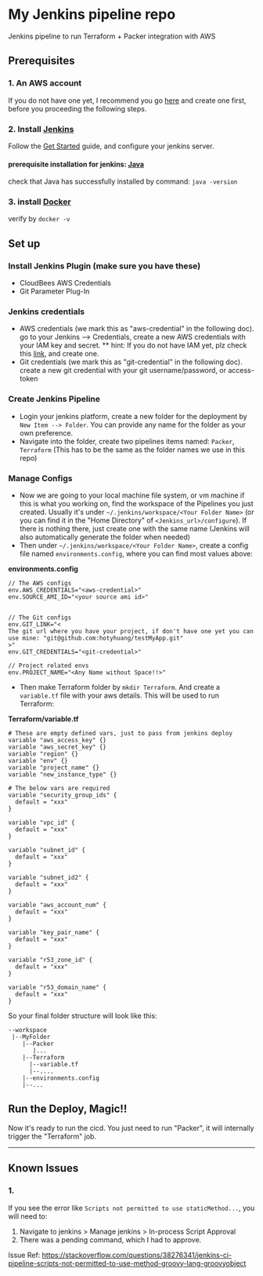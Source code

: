 # My Jenkins pipeline repo

Jenkins pipeline to run Terraform + Packer integration with AWS

## Prerequisites

### 1. An AWS account
If you do not have one yet, I recommend you go [here](https://aws.amazon.com/console/) and create one first, before you proceeding the following steps.

### 2. Install [Jenkins](https://jenkins.io/)
Follow the [Get Started](https://jenkins.io/doc/pipeline/tour/getting-started/) guide, and configure your jenkins server.

#### prerequisite installation for jenkins: [Java](https://www.oracle.com/technetwork/java/javase/downloads/index.html)
check that Java has successfully installed by command: `java -version`

### 3. install [Docker](https://docs.docker.com/)
verify by `docker -v`


## Set up

### Install Jenkins Plugin (make sure you have these)
- CloudBees AWS Credentials
- Git Parameter Plug-In

### Jenkins credentials
* AWS credentials (we mark this as "aws-credential" in the following doc). go to your Jenkins --> Credentials, create a new AWS credentials with your IAM key and secret.
** hint: If you do not have IAM yet, plz check this [link](https://docs.aws.amazon.com/IAM/latest/UserGuide/id_roles_create_for-user.html), and create one.
* Git credentials (we mark this as "git-credential" in the following doc). create a new git credential with your git username/password, or access-token

### Create Jenkins Pipeline
* Login your jenkins platform, create a new folder for the deployment by `New Item --> Folder`. You can provide any name for the folder as your own preference. 
* Navigate into the folder, create two pipelines items named: `Packer`, `Terraform` (This has to be the same as the folder names we use in this repo)

### Manage Configs
* Now we are going to your local machine file system, or vm machine if this is what you working on, find the workspace of the Pipelines you just created. Usually it's under `~/.jenkins/workspace/<Your Folder Name>` (or you can find it in the "Home Directory" of `<Jenkins_url>/configure`). If there is nothing there, just create one with the same name (Jenkins will also automatically generate the folder when needed)
* Then under `~/.jenkins/workspace/<Your Folder Name>`, create a config file named `environments.config`, where you can find most values above:

**environments.config**
```
// The AWS configs
env.AWS_CREDENTIALS="<aws-credential>"
env.SOURCE_AMI_ID="<your source ami id>"


// The Git configs
env.GIT_LINK="<
The git url where you have your project, if don't have one yet you can use mine: "git@github.com:hotyhuang/testMyApp.git"
>"
env.GIT_CREDENTIALS="<git-credential>"

// Project related envs
env.PROJECT_NAME="<Any Name without Space!!>"
```

* Then make Terraform folder by `mkdir Terraform`. And create a `variable.tf` file with your aws details. This will be used to run Terraform:

**Terraform/variable.tf**
```
# These are empty defined vars, just to pass from jenkins deploy
variable "aws_access_key" {}
variable "aws_secret_key" {}
variable "region" {}
variable "env" {}
variable "project_name" {}
variable "new_instance_type" {}

# The below vars are required
variable "security_group_ids" {
  default = "xxx"
}

variable "vpc_id" {
  default = "xxx"
}

variable "subnet_id" {
  default = "xxx"
}

variable "subnet_id2" {
  default = "xxx"
}

variable "aws_account_num" {
  default = "xxx"
}

variable "key_pair_name" {
  default = "xxx"
}

variable "r53_zone_id" {
  default = "xxx"
}

variable "r53_domain_name" {
  default = "xxx"
}
```

So your final folder structure will look like this:

```
--workspace
 |--MyFolder
    |--Packer
       |...
    |--Terraform
      |--variable.tf
      |--....
    |--environments.config
    |--...
```

## Run the Deploy, Magic!!

Now it's ready to run the cicd. You just need to run "Packer", it will internally trigger the "Terraform" job.

---------------
## Known Issues

### 1.

If you see the error like `Scripts not permitted to use staticMethod...`, you will need to:
1. Navigate to jenkins > Manage jenkins > In-process Script Approval
2. There was a pending command, which I had to approve.

Issue Ref: https://stackoverflow.com/questions/38276341/jenkins-ci-pipeline-scripts-not-permitted-to-use-method-groovy-lang-groovyobject
